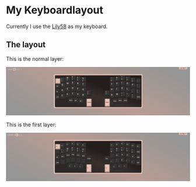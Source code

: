 # My Keyboardlayout

Currently I use the [Lily58](https://holykeebs.com/products/lily58) as my keyboard.

## The layout

This is the normal layer:

![](./pictures/base-layer.png)

This is the first layer:

![](./pictures/layer-1.png)
